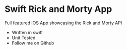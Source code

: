 # Swift Rick and Morty App
Full featured iOS App showcasing the Rick and Morty API

- Written in swift
- Unit Tested
- Follow me on Github
